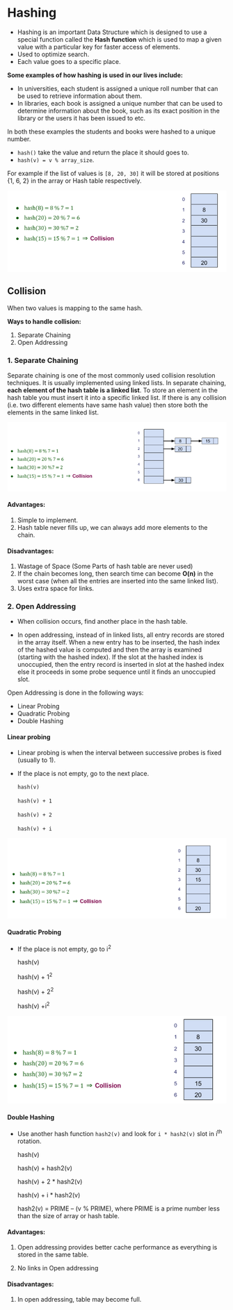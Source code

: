 # Hashing

- Hashing is an important Data Structure which is designed to use a special function called the **Hash function** which is used to map a given value with a particular key for faster access of elements.
- Used to optimize search.
- Each value goes to a specific place.

**Some examples of how hashing is used in our lives include:**

- In universities, each student is assigned a unique roll number that can be used to retrieve information about them.
- In libraries, each book is assigned a unique number that can be used to determine information about the book, such as its exact position in the library or the users it has been issued to etc.

In both these examples the students and books were hashed to a unique number.

- ```hash()``` take the value and return the place it should goes to.
- ```hash(v) = v % array_size```.

For example if the list of values is ```[8, 20, 30]``` it will be stored at positions {1, 6, 2} in the array or Hash table respectively.

![](Images/Selection_188.png)

## Collision

When two values is mapping to the same hash.

**Ways to handle collision:**

1. Separate Chaining
2. Open Addressing

### 1. Separate Chaining

Separate chaining is one of the most commonly used collision resolution techniques. It is usually implemented using linked lists. In separate chaining, **each element of the hash table is a linked list**. To store an element in the hash table you must insert it into a specific linked list. If there is any collision (i.e. two different elements have same hash value) then store both the elements in the same linked list.

![](Images/Selection_189.png)

#### Advantages:

1. Simple to implement.
2. Hash table never fills up, we can always add more elements to the chain.

#### Disadvantages:

1. Wastage of Space (Some Parts of hash table are never used)
2. If the chain becomes long, then search time can become **O(n)** in the worst case (when all the entries are inserted into the same linked list).
3. Uses extra space for links.

### 2. Open Addressing

- When collision occurs, find another place in the hash table.

- In open addressing, instead of in linked lists, all entry records are stored in the array itself. When a new entry has to be inserted, the hash index of the hashed value is computed and then the array is examined (starting with the hashed index). If the slot at the hashed index is unoccupied, then the entry record is inserted in slot at the hashed index else it proceeds in some probe sequence until it finds an unoccupied slot.

Open Addressing is done in the following ways: 

- Linear Probing
- Quadratic Probing
- Double Hashing

#### Linear probing

- Linear probing is when the interval between successive probes is fixed (usually to 1). 

- If the place is not empty, go to the next place.

      hash(v)
        
      hash(v) + 1

      hash(v) + 2

      hash(v) + i

![](Images/Selection_190.png)

#### Quadratic Probing

- If the place is not empty, go to i<sup>2</sup>

     hash(v)
      
     hash(v) + 1<sup>2</sup>
      
     hash(v) + 2<sup>2</sup>
      
     hash(v) +i<sup>2</sup>

![](Images/Selection_191.png)

#### Double Hashing

- Use another hash function ```hash2(v)``` and look for ```i * hash2(v)``` slot in i<sup>th</sup> rotation. 

     hash(v)
     
     hash(v) + hash2(v)
     
     hash(v) + 2 * hash2(v)
     
     hash(v) + i * hash2(v)

     hash2(v) = PRIME – (v % PRIME), where PRIME is a prime number less than the size of array or hash table.

#### Advantages:

1. Open addressing provides better cache performance as everything is stored in the same table.

2. No links in Open addressing

#### Disadvantages:

1. In open addressing, table may become full.
